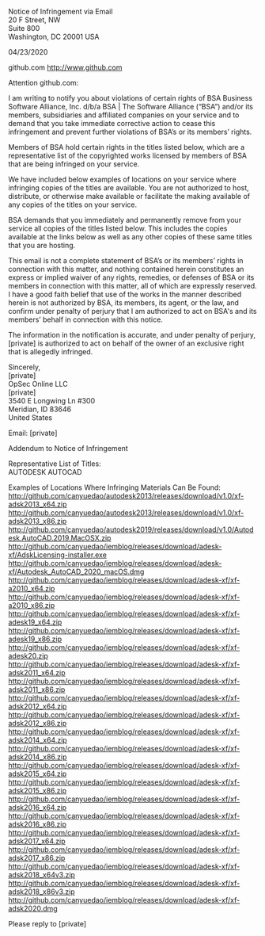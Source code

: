 Notice of Infringement via Email  
20 F Street, NW  
Suite 800  
Washington, DC 20001 USA  

04/23/2020

github.com http://www.github.com

Attention github.com:

I am writing to notify you about violations of certain rights of BSA Business Software Alliance, Inc. d/b/a BSA | The Software Alliance (“BSA”) and/or its members, subsidiaries and affiliated companies on your service and to demand that you take immediate corrective action to cease this infringement and prevent further violations of BSA’s or its members’ rights.

Members of BSA hold certain rights in the titles listed below, which are a representative list of the copyrighted works licensed by members of BSA that are being infringed on your service.

We have included below examples of locations on your service where infringing copies of the titles are available. You are not authorized to host, distribute, or otherwise make available or facilitate the making available of any copies of the titles on your service.

BSA demands that you immediately and permanently remove from your service all copies of the titles listed below. This includes the copies available at the links below as well as any other copies of these same titles that you are hosting.

This email is not a complete statement of BSA’s or its members’ rights in connection with this matter, and nothing contained herein constitutes an express or implied waiver of any rights, remedies, or defenses of BSA or its members in connection with this matter, all of which are expressly reserved. I have a good faith belief that use of the works in the manner described herein is not authorized by BSA, its members, its agent, or the law, and confirm under penalty of perjury that I am authorized to act on BSA's and its members’ behalf in connection with this notice.

The information in the notification is accurate, and under penalty of perjury, [private] is authorized to act on behalf of the owner of an exclusive right that is allegedly infringed.

Sincerely,  
[private]  
OpSec Online LLC  
[private]  
3540 E Longwing Ln #300  
Meridian, ID 83646  
United States  
  
Email: [private]  
  
Addendum to Notice of Infringement  
  
Representative List of Titles:  
AUTODESK AUTOCAD  
  
Examples of Locations Where Infringing Materials Can Be Found:  
http://github.com/canyuedao/autodesk2013/releases/download/v1.0/xf-adsk2013_x64.zip  
http://github.com/canyuedao/autodesk2013/releases/download/v1.0/xf-adsk2013_x86.zip  
http://github.com/canyuedao/autodesk2019/releases/download/v1.0/Autodesk.AutoCAD.2019.MacOSX.zip  
http://github.com/canyuedao/iemblog/releases/download/adesk-xf/AdskLicensing-installer.exe  
http://github.com/canyuedao/iemblog/releases/download/adesk-xf/Autodesk_AutoCAD_2020_macOS.dmg  
http://github.com/canyuedao/iemblog/releases/download/adesk-xf/xf-a2010_x64.zip  
http://github.com/canyuedao/iemblog/releases/download/adesk-xf/xf-a2010_x86.zip  
http://github.com/canyuedao/iemblog/releases/download/adesk-xf/xf-adesk19_x64.zip  
http://github.com/canyuedao/iemblog/releases/download/adesk-xf/xf-adesk19_x86.zip  
http://github.com/canyuedao/iemblog/releases/download/adesk-xf/xf-adesk20.zip  
http://github.com/canyuedao/iemblog/releases/download/adesk-xf/xf-adsk2011_x64.zip  
http://github.com/canyuedao/iemblog/releases/download/adesk-xf/xf-adsk2011_x86.zip  
http://github.com/canyuedao/iemblog/releases/download/adesk-xf/xf-adsk2012_x64.zip  
http://github.com/canyuedao/iemblog/releases/download/adesk-xf/xf-adsk2012_x86.zip  
http://github.com/canyuedao/iemblog/releases/download/adesk-xf/xf-adsk2014_x64.zip  
http://github.com/canyuedao/iemblog/releases/download/adesk-xf/xf-adsk2014_x86.zip  
http://github.com/canyuedao/iemblog/releases/download/adesk-xf/xf-adsk2015_x64.zip  
http://github.com/canyuedao/iemblog/releases/download/adesk-xf/xf-adsk2015_x86.zip  
http://github.com/canyuedao/iemblog/releases/download/adesk-xf/xf-adsk2016_x64.zip  
http://github.com/canyuedao/iemblog/releases/download/adesk-xf/xf-adsk2016_x86.zip  
http://github.com/canyuedao/iemblog/releases/download/adesk-xf/xf-adsk2017_x64.zip  
http://github.com/canyuedao/iemblog/releases/download/adesk-xf/xf-adsk2017_x86.zip  
http://github.com/canyuedao/iemblog/releases/download/adesk-xf/xf-adsk2018_x64v3.zip  
http://github.com/canyuedao/iemblog/releases/download/adesk-xf/xf-adsk2018_x86v3.zip  
http://github.com/canyuedao/iemblog/releases/download/adesk-xf/xf-adsk2020.dmg  

Please reply to [private]  
